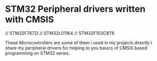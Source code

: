 # STM32 Peripheral drivers written with CMSIS 

// STM32F767ZI
// STM32L011K4
// STM32F103C8T6

These Microcontrollers are some of them I used in my projects directly I share my peripheral drivers for helping to you basics of CMSIS based programming on STM32 series. 
